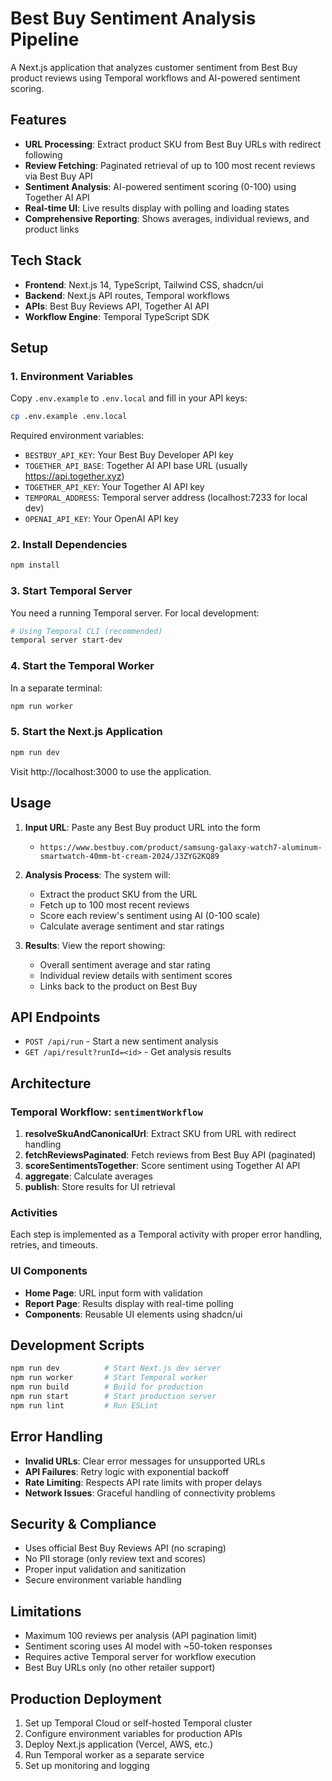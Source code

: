 # Best Buy Sentiment Analysis Pipeline

A Next.js application that analyzes customer sentiment from Best Buy product reviews using Temporal workflows and AI-powered sentiment scoring.

## Features

- **URL Processing**: Extract product SKU from Best Buy URLs with redirect following
- **Review Fetching**: Paginated retrieval of up to 100 most recent reviews via Best Buy API
- **Sentiment Analysis**: AI-powered sentiment scoring (0-100) using Together AI API
- **Real-time UI**: Live results display with polling and loading states
- **Comprehensive Reporting**: Shows averages, individual reviews, and product links

## Tech Stack

- **Frontend**: Next.js 14, TypeScript, Tailwind CSS, shadcn/ui
- **Backend**: Next.js API routes, Temporal workflows
- **APIs**: Best Buy Reviews API, Together AI API
- **Workflow Engine**: Temporal TypeScript SDK

## Setup

### 1. Environment Variables

Copy `.env.example` to `.env.local` and fill in your API keys:

```bash
cp .env.example .env.local
```

Required environment variables:
- `BESTBUY_API_KEY`: Your Best Buy Developer API key
- `TOGETHER_API_BASE`: Together AI API base URL (usually https://api.together.xyz)
- `TOGETHER_API_KEY`: Your Together AI API key
- `TEMPORAL_ADDRESS`: Temporal server address (localhost:7233 for local dev)
- `OPENAI_API_KEY`: Your OpenAI API key

### 2. Install Dependencies

```bash
npm install
```

### 3. Start Temporal Server

You need a running Temporal server. For local development:

```bash
# Using Temporal CLI (recommended)
temporal server start-dev
```

### 4. Start the Temporal Worker

In a separate terminal:

```bash
npm run worker
```

### 5. Start the Next.js Application

```bash
npm run dev
```

Visit http://localhost:3000 to use the application.

## Usage

1. **Input URL**: Paste any Best Buy product URL into the form
   - `https://www.bestbuy.com/product/samsung-galaxy-watch7-aluminum-smartwatch-40mm-bt-cream-2024/J3ZYG2KQ89`

2. **Analysis Process**: The system will:
   - Extract the product SKU from the URL
   - Fetch up to 100 most recent reviews
   - Score each review's sentiment using AI (0-100 scale)
   - Calculate average sentiment and star ratings

3. **Results**: View the report showing:
   - Overall sentiment average and star rating
   - Individual review details with sentiment scores
   - Links back to the product on Best Buy

## API Endpoints

- `POST /api/run` - Start a new sentiment analysis
- `GET /api/result?runId=<id>` - Get analysis results

## Architecture

### Temporal Workflow: `sentimentWorkflow`

1. **resolveSkuAndCanonicalUrl**: Extract SKU from URL with redirect handling
2. **fetchReviewsPaginated**: Fetch reviews from Best Buy API (paginated)
3. **scoreSentimentsTogether**: Score sentiment using Together AI API
4. **aggregate**: Calculate averages
5. **publish**: Store results for UI retrieval

### Activities

Each step is implemented as a Temporal activity with proper error handling, retries, and timeouts.

### UI Components

- **Home Page**: URL input form with validation
- **Report Page**: Results display with real-time polling
- **Components**: Reusable UI elements using shadcn/ui

## Development Scripts

```bash
npm run dev          # Start Next.js dev server
npm run worker       # Start Temporal worker
npm run build        # Build for production
npm run start        # Start production server
npm run lint         # Run ESLint
```

## Error Handling

- **Invalid URLs**: Clear error messages for unsupported URLs
- **API Failures**: Retry logic with exponential backoff
- **Rate Limiting**: Respects API rate limits with proper delays
- **Network Issues**: Graceful handling of connectivity problems

## Security & Compliance

- Uses official Best Buy Reviews API (no scraping)
- No PII storage (only review text and scores)
- Proper input validation and sanitization
- Secure environment variable handling

## Limitations

- Maximum 100 reviews per analysis (API pagination limit)
- Sentiment scoring uses AI model with ~50-token responses
- Requires active Temporal server for workflow execution
- Best Buy URLs only (no other retailer support)

## Production Deployment

1. Set up Temporal Cloud or self-hosted Temporal cluster
2. Configure environment variables for production APIs
3. Deploy Next.js application (Vercel, AWS, etc.)
4. Run Temporal worker as a separate service
5. Set up monitoring and logging
